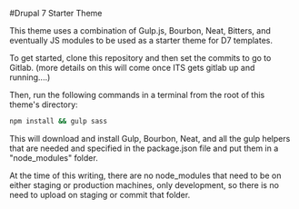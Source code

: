 #Drupal 7 Starter Theme

This theme uses a combination of Gulp.js, Bourbon, Neat, Bitters, and eventually JS modules to be used as a starter theme for D7 templates.

To get started, clone this repository and then set the commits to go to Gitlab.  (more details on this will come once ITS gets gitlab up and running....)

Then, run the following commands in a terminal from the root of this theme's directory:

```bash
npm install && gulp sass
```

This will download and install Gulp, Bourbon, Neat, and all the gulp helpers that are needed and specified in the package.json file and put them in a "node_modules" folder.

At the time of this writing, there are no node_modules that need to be on either staging or production machines, only development, so there is no need to upload on staging or commit that folder.